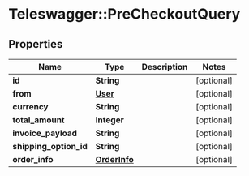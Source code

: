 # Teleswagger::PreCheckoutQuery

## Properties
Name | Type | Description | Notes
------------ | ------------- | ------------- | -------------
**id** | **String** |  | [optional] 
**from** | [**User**](User.md) |  | [optional] 
**currency** | **String** |  | [optional] 
**total_amount** | **Integer** |  | [optional] 
**invoice_payload** | **String** |  | [optional] 
**shipping_option_id** | **String** |  | [optional] 
**order_info** | [**OrderInfo**](OrderInfo.md) |  | [optional] 


